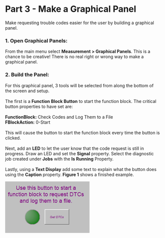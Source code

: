 # Part 3 - Make a Graphical Panel

Make requesting trouble codes easier for the user by building a graphical panel.

### 1. Open Graphical Panels:

From the main menu select **Measurement > Graphical Panels**. This is a chance to be creative! There is no real right or wrong way to make a graphical panel.

### 2. Build the Panel:

For this graphical panel, 3 tools will be selected from along the bottom of the screen and setup.\
\
The first is a **Function Block Button** to start the function block. The critical button properties to have set are:\
\
**FunctionBlock:** Check Codes and Log Them to a File\
**FBlockAction:** 0-Start\
\
This will cause the button to start the function block every time the button is clicked.\
\
Next, add an **LED** to let the user know that the code request is still in progress. Draw an LED and set the **Signal** property. Select the diagnostic job created under **Jobs** with the **Is Running** Property.\
\
Lastly, using a **Text Display** add some text to explain what the button does using the **Caption** property. **Figure 1** shows a finished example.

![Figure 1: An example of a finished graphical panel for requesting all DTCs from all ECUs on HS CAN.](../../.gitbook/assets/spyexampledtc3.gif)
